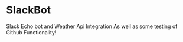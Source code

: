 # SlackBot
Slack Echo bot and Weather Api Integration 
As well as some testing of Github Functionality!
